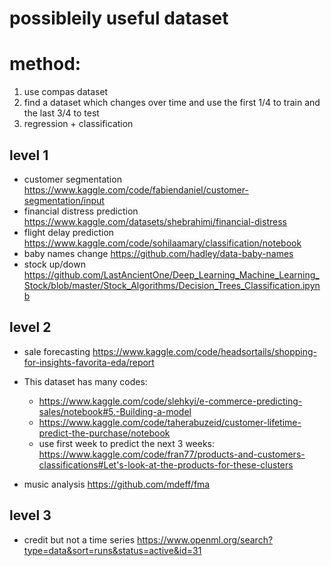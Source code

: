 # possibleily useful dataset

# method:
1. use compas dataset
2. find a dataset which changes over time and use the first 1/4 to train and the last 3/4 to test 
3. regression + classification

## level 1
- customer segmentation https://www.kaggle.com/code/fabiendaniel/customer-segmentation/input
- financial distress prediction https://www.kaggle.com/datasets/shebrahimi/financial-distress
- flight delay prediction https://www.kaggle.com/code/sohilaamary/classification/notebook
- baby names change https://github.com/hadley/data-baby-names
- stock up/down https://github.com/LastAncientOne/Deep_Learning_Machine_Learning_Stock/blob/master/Stock_Algorithms/Decision_Trees_Classification.ipynb


## level 2
- sale forecasting https://www.kaggle.com/code/headsortails/shopping-for-insights-favorita-eda/report

- This dataset has many codes:
  - https://www.kaggle.com/code/slehkyi/e-commerce-predicting-sales/notebook#5.-Building-a-model
  - https://www.kaggle.com/code/taherabuzeid/customer-lifetime-predict-the-purchase/notebook
  - use first week to predict the next 3 weeks: https://www.kaggle.com/code/fran77/products-and-customers-classifications#Let's-look-at-the-products-for-these-clusters
- music analysis https://github.com/mdeff/fma


## level 3
- credit but not a time series https://www.openml.org/search?type=data&sort=runs&status=active&id=31



